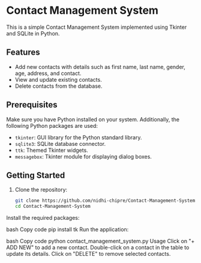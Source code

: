 
# Contact Management System

This is a simple Contact Management System implemented using Tkinter and SQLite in Python.

## Features

- Add new contacts with details such as first name, last name, gender, age, address, and contact.
- View and update existing contacts.
- Delete contacts from the database.

## Prerequisites

Make sure you have Python installed on your system. Additionally, the following Python packages are used:

- `tkinter`: GUI library for the Python standard library.
- `sqlite3`: SQLite database connector.
- `ttk`: Themed Tkinter widgets.
- `messagebox`: Tkinter module for displaying dialog boxes.

## Getting Started

1. Clone the repository:

   ```bash
   git clone https://github.com/nidhi-chipre/Contact-Management-System.git
   cd Contact-Management-System
Install the required packages:

bash
Copy code
pip install tk
Run the application:

bash
Copy code
python contact_management_system.py
Usage
Click on "+ ADD NEW" to add a new contact.
Double-click on a contact in the table to update its details.
Click on "DELETE" to remove selected contacts.

